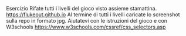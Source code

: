 Esercizio
Rifate tutti i livelli del gioco visto assieme stamattina.
https://flukeout.github.io
Al termine di tutti i livelli caricate lo screenshot sulla repo in formato jpg.
Aiutatevi con le istruzioni del gioco e con W3schools
https://www.w3schools.com/cssref/css_selectors.asp
